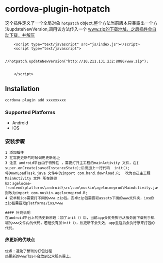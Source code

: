 

# cordova-plugin-hotpatch


这个插件定义了一个全局对象 `hotpatch` object,整个方法当前版本只暴露出一个方法updateNewVersion,调用该方法传入一个 www.zip的下载地址，之后插件会自动下载，并解压

        <script type="text/javascript" src="js/index.js"></script>
        <script type="text/javascript">
				
			        //hotpatch.updateNewVersion("http://10.211.131.232:8080/www.zip");

        		    
        </script>

## Installation

    cordova plugin add xxxxxxxxx


### Supported Platforms

- Android
- iOS



### 安装步骤
    1 添加插件
    2 在需要更新的时候调用更新地址
    3 注意 android平台由于特殊性 ，需要打开主工程的mainActivity 文件，在{
    super.onCreate(savedInstanceState);后面加上一行代码  init();
	将DownLoadTask.java 文件中的import com.hand.download.R;  改为自己主工程MainActivity 文件 所在路径
	如：agelocme-frontend\platforms\android\src\com\nuskin\agelocmeprod\MainActivity.java
	则改为import com.nuskin.agelocmeprod.R;
    4 安卓和ios需要打不同的www.zip包。安卓zip包需要取assets下面的www文件夹，ios的zip包需要取platforms/ios/www

    #### 补充说明
    在android平台上的热更新原理：加了init（）后，当前app会优先执行从服务器下载到手机端的www文件内的代码，若是没有加init（），热更新不会失效，app重启后会执行原来打包的代码。
#### 热更新的优缺点
	优点：避免了繁琐的打包过程
    热更新的www代码不会放到公众服务器上。